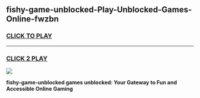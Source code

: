
## fishy-game-unblocked-Play-Unblocked-Games-Online-fwzbn
<h3>
<a href="https://premium76.site?title=fishy-game-unblocked&ref=25A">CLICK TO PLAY</a></h3>
<hr>

<h3>
<a href="https://premium76.site?title=fishy-game-unblocked&ref=25A">CLICK 2 PLAY</a>
  
</h3>

<a href="https://premium76.site?title=fishy-game-unblocked&ref=25A"><img src="https://clearcache.store/games.png"></a>


**fishy-game-unblocked games unblocked: Your Gateway to Fun and Accessible Online Gaming**
